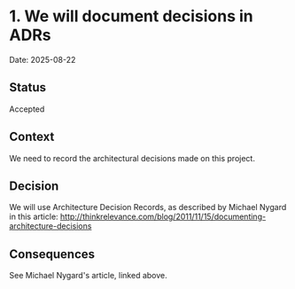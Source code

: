 # 1. We will document decisions in ADRs

Date: 2025-08-22

## Status

Accepted

## Context
We need to record the architectural decisions made on this project.

## Decision
We will use Architecture Decision Records, as described by Michael Nygard in 
this article: http://thinkrelevance.com/blog/2011/11/15/documenting-architecture-decisions

## Consequences
See Michael Nygard's article, linked above.
